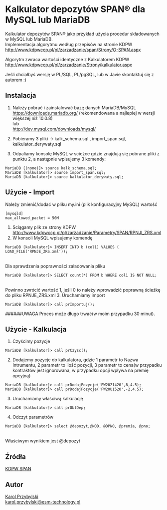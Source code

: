 Kalkulator depozytów SPAN® dla MySQL lub MariaDB
==================

Kalkulator depozytów SPAN® jako przykład użycia procedur składowanych w MySQL lub MariaDB.<br>
Implementacja algorytmu według przepisów na stronie KDPW <br>
http://www.kdpwccp.pl/pl/zarzadzanie/span/Strony/O-SPAN.aspx

Algorytm zwraca wartości identyczne z Kalkulatorem KDPW<br>
http://www.kdpwccp.pl/pl/zarzadzanie/Strony/kalkulator.aspx

Jeśli chciałbyś wersję w PL/SQL, PL/pgSQL, lub w Javie skontaktuj się z autorem :)

Instalacja 
-----------

1. Należy pobrać i zainstalować bazę danych MariaDB/MySQL<br>
https://downloads.mariadb.org/ (rekomendowana a najlepiej w wersji większej niż 10.0.8)<br>
lub<br>
http://dev.mysql.com/downloads/mysql/

2. Pobieramy 3 pliki -> kalk_schema.sql , import_span.sql, kalkulator_derywaty.sql

3. Odpaliamy konsolę MySQL w scieżce gdzie znajdują się pobrane pliki z punktu 2, a następnie wpisujemy 3 komendy:
``` 
MariaDB [(none)]> source kalk_schema.sql;
MariaDB [kalkulator]> source import_span.sql;
MariaDB [kalkulator]> source kalkulator_derywaty.sql;
``` 

Użycie - Import
-----------
Należy zmienić/dodać w pliku my.ini (plik konfiguracyjny MySQL) wartość<br>
```
[mysqld]
max_allowed_packet = 50M 
```

1. Sciągamy plik ze strony KDPW<br>
http://www.kdpwccp.pl/pl/zarzadzanie/Parametry/SPAN/RPNJI_ZRS.xml
2. W konsoli MySQL wpisujemy komendę<br>
  ```
  MariaDB [kalkulator]> INSERT INTO b (col1) VALUES ( LOAD_FILE('RPNJE_ZRS.xml'));
  ```
  <br>Dla sprawdzenia poprawności załadowania pliku<br>
  ```
  MariaDB [kalkulator]> SELECT count(*) FROM b WHERE col1 IS NOT NULL;
  ```
  <br>Powinno zwrócić wartość 1, jeśli 0 to należy wprowadzić poprawną ścieżkę do pliku RPNJE_ZRS.xml
3. Uruchamiamy import<br>
  ``` 
  MariaDB [kalkulator]> call prImportuj();
  ``` 

######UWAGA
Proces może długo trwać(w moim przypadku 30 minut).

Użycie - Kalkulacja
-----------
1. Czyścimy pozycje<br>
  ``` 
  MariaDB [kalkulator]> call prCzysc();
  ``` 
2. Dodajemy pozycje do kalkulatora, gdzie 1 parametr to Nazwa Intrumentu, 2 parametr to ilość pozycji, 3 parametr to cena(w przypadku kontraktów jest ignorowana, w przypadku opcji wpływa na premię opcyjną)<br>
```         
MariaDB [kalkulator]> call prDodajPozycje('FW20Z1420',8,4.5);
MariaDB [kalkulator]> call prDodajPozycje('FW20U1520',-2,4.5);
```     
3. Uruchamiamy właściwą kalkulację<br>
  ``` 
  MariaDB [kalkulator]> call prOblDep;
  ``` 
4. Odczyt parametrów<br>
  ``` 
  MariaDB [kalkulator]> select @depozyt,@NOD, @DPNO, @premia, @pno;
  ``` 
<br>Właściwym wynikiem jest @depozyt

Źródła
-----------

[KDPW SPAN](http://www.kdpwccp.pl/pl/zarzadzanie/span/Documents/SPAN_depozyty_dla_kontrakt%C3%B3w_terminowych/SPAN_depozyty_dla_kontraktow_terminowych.pdf) 

Autor
-----------
[Karol Przybylski](http://www.esm-technology.pl) <br>
karol.przybylski@esm-technology.pl
